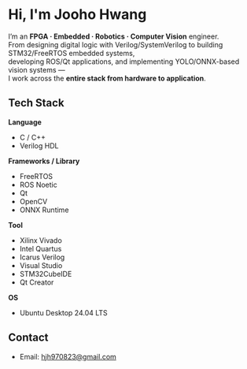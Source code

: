 # Hi, I'm Jooho Hwang

I’m an **FPGA · Embedded · Robotics · Computer Vision** engineer.  
From designing digital logic with Verilog/SystemVerilog to building STM32/FreeRTOS embedded systems,  
developing ROS/Qt applications, and implementing YOLO/ONNX-based vision systems —  
I work across the **entire stack from hardware to application**.

## Tech Stack

**Language**  
- C / C++
- Verilog HDL

**Frameworks / Library**  
- FreeRTOS  
- ROS Noetic
- Qt  
- OpenCV  
- ONNX Runtime

**Tool**  
- Xilinx Vivado
- Intel Quartus
- Icarus Verilog
- Visual Studio
- STM32CubeIDE
- Qt Creator

**OS**
- Ubuntu Desktop 24.04 LTS

## Contact
- Email: hjh970823@gmail.com
